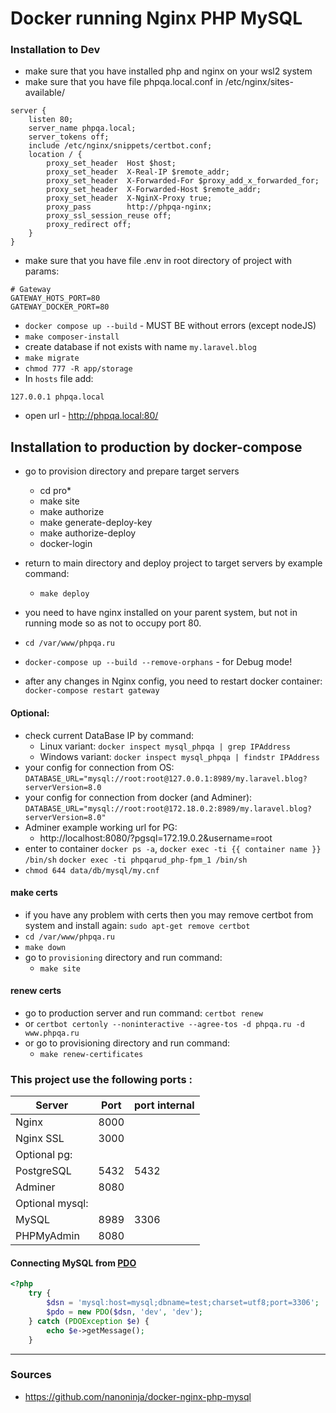 # Docker running Nginx PHP MySQL

### Installation to Dev
- make sure that you have installed php and nginx on your wsl2 system
- make sure that you have file phpqa.local.conf in /etc/nginx/sites-available/
```
server {
    listen 80;
    server_name phpqa.local;
    server_tokens off;
    include /etc/nginx/snippets/certbot.conf;
    location / {
        proxy_set_header  Host $host;
        proxy_set_header  X-Real-IP $remote_addr;
        proxy_set_header  X-Forwarded-For $proxy_add_x_forwarded_for;
        proxy_set_header  X-Forwarded-Host $remote_addr;
        proxy_set_header  X-NginX-Proxy true;
        proxy_pass        http://phpqa-nginx;
        proxy_ssl_session_reuse off;
        proxy_redirect off;
    }
}
```
- make sure that you have file .env in root directory of project with params:

```
# Gateway
GATEWAY_HOTS_PORT=80
GATEWAY_DOCKER_PORT=80
```

- `docker compose up --build` - MUST BE without errors (except nodeJS)
- `make composer-install`
- create database if not exists with name `my.laravel.blog`
- `make migrate`
- `chmod 777 -R app/storage`
- In `hosts` file add:

```
127.0.0.1 phpqa.local
```

- open url - http://phpqa.local:80/

## Installation to production by docker-compose

- go to provision directory and prepare target servers
    - cd pro*
    - make site
    - make authorize
    - make generate-deploy-key
    - make authorize-deploy
    - docker-login
- return to main directory and deploy project to target servers by example command:
    - `make deploy`

- you need to have nginx installed on your parent system, but not in running mode so as not to occupy port 80.
- `cd /var/www/phpqa.ru`
- `docker-compose up --build --remove-orphans` - for Debug mode!
- after any changes in Nginx config, you need to restart docker container: `docker-compose restart gateway`

#### Optional:

- check current DataBase IP by command:
    - Linux variant: `docker inspect mysql_phpqa | grep IPAddress`
    - Windows variant: `docker inspect mysql_phpqa | findstr IPAddress`
- your config for connection from OS: `DATABASE_URL="mysql://root:root@127.0.0.1:8989/my.laravel.blog?serverVersion=8.0`
- your config for connection from docker (and
  Adminer): `DATABASE_URL="mysql://root:root@172.18.0.2:8989/my.laravel.blog?serverVersion=8.0"`
- Adminer example working url for PG:
    - http://localhost:8080/?pgsql=172.19.0.2&username=root
- enter to container `docker ps -a`,
  `docker exec -ti {{ container name }} /bin/sh`
  `docker exec -ti phpqarud_php-fpm_1 /bin/sh`
- `chmod 644 data/db/mysql/my.cnf`

#### make certs

- if you have any problem with certs then you may remove certbot from system and install again:
  `sudo apt-get remove certbot`
- `cd /var/www/phpqa.ru`
- `make down`
- go to `provisioning` directory and run command:
    - `make site`

#### renew certs

- go to production server and run command: `certbot renew`
- or `certbot certonly --noninteractive --agree-tos -d phpqa.ru -d www.phpqa.ru`
- or go to provisioning directory and run command:
    - `make renew-certificates`

### This project use the following ports :

| Server          | Port | port internal |
|-----------------|------|---------------|
| Nginx           | 8000 |               |
| Nginx SSL       | 3000 |               |
| Optional pg:    |      |               |
| PostgreSQL      | 5432 |   5432        |
| Adminer         | 8080 |               |
| Optional mysql: |      |               |
| MySQL           | 8989 |  3306         |
| PHPMyAdmin      | 8080 |               |

#### Connecting MySQL from [PDO](http://php.net/manual/en/book.pdo.php)

```php
<?php
    try {
        $dsn = 'mysql:host=mysql;dbname=test;charset=utf8;port=3306';
        $pdo = new PDO($dsn, 'dev', 'dev');
    } catch (PDOException $e) {
        echo $e->getMessage();
    }
```

___

### Sources

- https://github.com/nanoninja/docker-nginx-php-mysql
